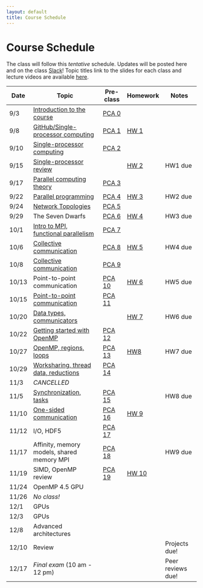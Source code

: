 ```yaml
---
layout: default
title: Course Schedule
---
```


# Course Schedule

The class will follow this _tentative_ schedule. Updates will be posted here and on the class [Slack](http://cmse-822.slack.com)!
Topic titles link to the slides for each class and lecture videos are available [here](https://drive.google.com/drive/folders/1lmzH8miLcIRv9l3_hvKaNXaPLlmsB-F9?usp=sharing).

Date  | Topic                      | Pre-class | Homework | Notes
------|----------------------------|-----------|-------------|------
9/3   | [Introduction to the course ](assets/Lecture0.pdf) | [PCA 0](assignments/pca0.md) |  |
9/8   | [GitHub/Single-processor computing](assets/Lecture1.pdf) | [PCA 1](assignments/pca1.md) | [HW 1](assignments/hw1.md) |
9/10  | [Single-processor computing](assets/Lecture2.pdf) | [PCA 2](assignments/pca2.md) | |
9/15  | [Single-processor review](assets/Lecture3.pdf) |  | [HW 2](assignments/hw2.md) | HW1 due
9/17  | [Parallel computing theory](assets/Lecture4.pdf)  | [PCA 3](assignments/pca3.md) | |
9/22  | [Parallel programming](assets/Lecture5.pdf)       | [PCA 4](assignments/pca4.md) | [HW 3](assignments/hw3.md) | HW2 due
9/24  | [Network Topologies](assets/Lecture6.pdf) | [PCA 5](assignments/pca5.md)  
9/29  | The Seven Dwarfs           | [PCA 6](assignments/pca6.md) | [HW 4](assignments/hw4.md) | HW3 due
10/1  | [Intro to MPI, functional parallelism](assets/Lecture8.pdf)   | [PCA 7](assignments/pca7.md) |  |
10/6  | [Collective communication](assets/Lecture9.pdf) | [PCA 8](./assignments/pca8.md) | [HW 5](assignments/hw5.md) | HW4 due
10/8  | [Collective communication](assets/Lecture10.pdf) | [PCA 9](assignments/pca9.md) | |
10/13 | Point-to-point communication | [PCA 10](assignments/pca10.md) | [HW 6](assignments/hw6.md) | HW5 due
10/15 | [Point-to-point communication](assets/Lecture12.pdf) | [PCA 11](assignments/pca11.md) | | 
10/20 | [Data types, communicators](assets/Lecture13.pdf)    |  | [HW 7](assignments/hw7.md) | HW6 due
10/22 | [Getting started with OpenMP](assets/Lecture14.pdf)  | [PCA 12](assignments/pca12.md) |  |
10/27 | [OpenMP, regions, loops](assets/Lecture15.pdf) | [PCA 13](assignments/pca13.md) | [HW8](assignments/hw8.md) | HW7 due
10/29 | [Worksharing, thread data, reductions](assets/Lecture16.pdf) | [PCA 14](assignments/pca14.md) | |
11/3 |  _CANCELLED_   | | |
11/5  | [Synchronization, tasks](assets/Lecture17.pdf) | [PCA 15](assignments/pca15.md) |  | HW8 due
11/10  | [One-sided communication](assets/Lecture18.pdf) | [PCA 16](assignments/pca16.md) | [HW 9](assignments/hw9.md) |
11/12 | I/O, HDF5 | [PCA 17](assignments/pca17.md) |  |
11/17 | Affinity, memory models, shared memory MPI | [PCA 18](assignments/pca18.md) | | HW9 due
11/19 | SIMD, OpenMP review    | [PCA 19](assignments/pca19.md) | [HW 10](assignments/hw10.md) |
11/24 | OpenMP 4.5 GPU   |  | | 
11/26 | _No class!_ | |  |
12/1 | GPUs    | | |
12/3  | GPUs        | | |
12/8  | Advanced architectures       | | |
12/10 | Review          | | | Projects due! 
12/17 | _Final exam_ (10 am - 12 pm) | | | Peer reviews due!